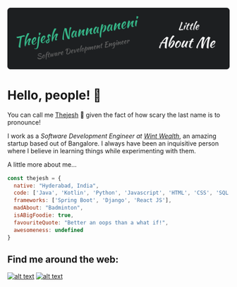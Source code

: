![alt text](https://github.com/Thejesh1698/thejesh1698.github.io/blob/master/src/images/Github%20Markdown%20image.png)

# Hello, people! :wave:

You can call me [Thejesh](https://thejesh1698.github.io/) :grimacing: given the fact of how scary the last name is to pronounce!

I work as a _Software Development Engineer at_ [_Wint Wealth_](https://www.wintwealth.com/), an amazing startup based out of Bangalore. 
I always have been an inquisitive person where I believe in learning things while experimenting with them. 

A little more about me...
```javascript
const thejesh = {
  native: "Hyderabad, India",
  code: ['Java', 'Kotlin', 'Python', 'Javascript', 'HTML', 'CSS', 'SQL'],
  frameworks: ['Spring Boot', 'Django', 'React JS'],
  madAbout: "Badminton",
  isABigFoodie: true,
  favouriteQuote: "Better an oops than a what if!",
  awesomeness: undefined
}
```

## Find me around the web:
[![alt text](https://img.shields.io/badge/Portfolio%20Website-37BA8B?style=for-the-badge&logo=Google-chrome&logoColor=white)](https://thejesh1698.github.io/)
[![alt text](https://img.shields.io/badge/Thejesh%20Nannapaneni-0077B5?style=for-the-badge&logo=linkedin&logoColor=white)](https://www.linkedin.com/in/nannapaneni-thejesh-820346132/)
